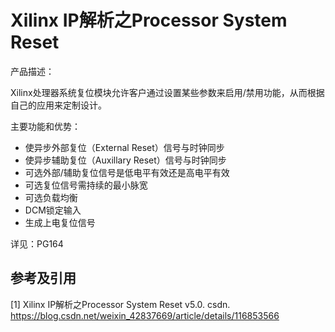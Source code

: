 # Xilinx IP解析之Processor System Reset

产品描述：

Xilinx处理器系统复位模块允许客户通过设置某些参数来启用/禁用功能，从而根据自己的应用来定制设计。

主要功能和优势：

- 使异步外部复位（External Reset）信号与时钟同步
- 使异步辅助复位（Auxillary Reset）信号与时钟同步
- 可选外部/辅助复位信号是低电平有效还是高电平有效
- 可选复位信号需持续的最小脉宽
- 可选负载均衡
- DCM锁定输入
- 生成上电复位信号

详见：PG164

## 参考及引用

[1] Xilinx IP解析之Processor System Reset v5.0. csdn. <https://blog.csdn.net/weixin_42837669/article/details/116853566>
